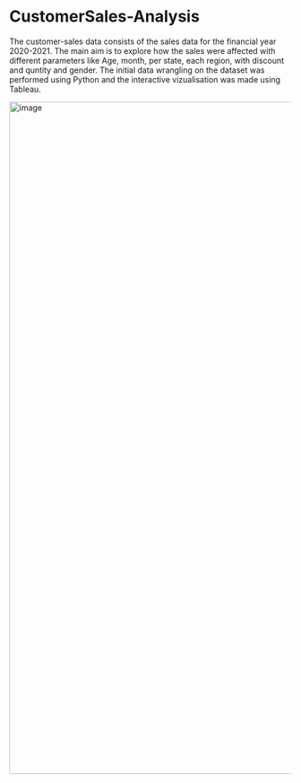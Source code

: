 # CustomerSales-Analysis

The customer-sales data consists of the sales data for the financial year 2020-2021. The main aim is to explore how the sales were affected with different parameters like Age, month, per state, each region, with discount and quntity and gender.  The initial data wrangling on the dataset was performed using Python and the interactive vizualisation was made using Tableau. 


<img width="1198" alt="image" src="https://user-images.githubusercontent.com/50296254/222236680-59ef884b-0971-4882-a47c-6b5bf611c653.png">
